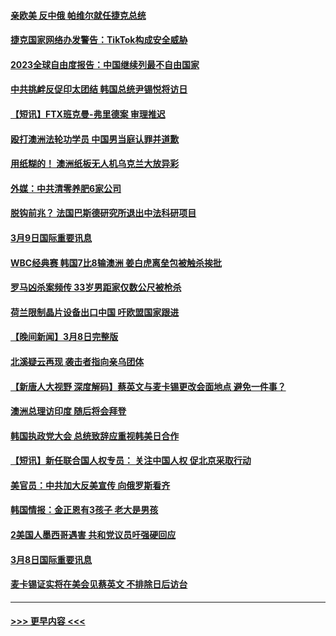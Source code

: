 #### [亲欧美 反中俄 帕维尔就任捷克总统](../pages/prog202/a103665782.md?t=03100944) 
#### [捷克国家网络办发警告：TikTok构成安全威胁](../pages/prog202/a103665711.md?t=03100944) 
#### [2023全球自由度报告：中国继续列最不自由国家](../pages/prog202/a103665649.md?t=03100944) 
#### [中共挑衅反促印太团结 韩国总统尹锡悦将访日](../pages/prog202/a103665623.md?t=03100944) 
#### [【短讯】FTX班克曼-弗里德案 审理推迟](../pages/prog202/a103665624.md?t=03100944) 
#### [殴打澳洲法轮功学员 中国男当庭认罪并道歉](../pages/prog202/a103665644.md?t=03100944) 
#### [用纸糊的！ 澳洲纸板无人机乌克兰大放异彩](../pages/prog202/a103665384.md?t=03100944) 
#### [外媒：中共清零养肥6家公司](../pages/prog202/a103665388.md?t=03100944) 
#### [脱钩前兆？ 法国巴斯德研究所退出中法科研项目](../pages/prog202/a103665379.md?t=03100944) 
#### [3月9日国际重要讯息](../pages/prog202/a103665393.md?t=03100944) 
#### [WBC经典赛 韩国7比8输澳洲 姜白虎离垒包被触杀挨批](../pages/prog202/a103665327.md?t=03100944) 
#### [罗马凶杀案频传 33岁男距家仅数公尺被枪杀](../pages/prog202/a103665276.md?t=03100944) 
#### [荷兰限制晶片设备出口中国 吁欧盟国家跟进](../pages/prog202/a103665202.md?t=03100944) 
#### [【晚间新闻】3月8日完整版](../pages/prog202/a103665147.md?t=03100944) 
#### [北溪疑云再现 袭击者指向亲乌团体](../pages/prog202/a103665029.md?t=03100944) 
#### [【新唐人大视野 深度解码】蔡英文与麦卡锡更改会面地点 避免一件事？](../pages/prog202/a103664974.md?t=03100944) 
#### [澳洲总理访印度 随后将会拜登](../pages/prog202/a103664838.md?t=03100944) 
#### [韩国执政党大会 总统致辞应重视韩美日合作](../pages/prog202/a103664839.md?t=03100944) 
#### [【短讯】新任联合国人权专员： 关注中国人权 促北京采取行动](../pages/prog202/a103664830.md?t=03100944) 
#### [美官员：中共加大反美宣传 向俄罗斯看齐](../pages/prog202/a103664559.md?t=03100944) 
#### [韩国情报：金正恩有3孩子 老大是男孩](../pages/prog202/a103664555.md?t=03100944) 
#### [2美国人墨西哥遇害 共和党议员吁强硬回应](../pages/prog202/a103664552.md?t=03100944) 
#### [3月8日国际重要讯息](../pages/prog202/a103664569.md?t=03100944) 
#### [麦卡锡证实将在美会见蔡英文 不排除日后访台](../pages/prog202/a103664568.md?t=03100944) 

----
#### [ >>> 更早内容 <<< ](../indexes/prog202-earlier.md)

